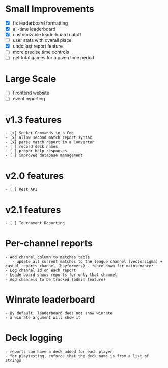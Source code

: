 # Small Improvements

- [x] fix leaderboard formatting
- [x] all-time leaderboard
- [x] customizable leaderboard cutoff
- [ ] user stats with overall place
- [x] undo last report feature
- [ ] more precise time controls
- [ ] get total games for a given time period

# Large Scale
- [ ] Frontend website
- [ ] event reporting

# v1.3 features
	- [x] Seeker Commands in a Cog
	- [x] allow second match report syntax
	- [x] parse match report in a Converter
	- [ ] record deck names
	- [ ] proper help responses
	- [ ] improved database management

# v2.0 features
	- [ ] Rest API

# v2.1 features
	- [ ] Tournament Reporting

# Per-channel reports
	- Add channel column to matches table
	   - update all current matches to the league channel (vectorsigma) + casual reports channel (bayformers) - *once down for maintenance*
	- Log channel id on each report
	- Leaderboard shows reports for only that channel
	- Add channels to be tracked (admin feature)

# Winrate leaderboard
	- By default, leaderboard does not show winrate
	- a winrate argument will show it

# Deck logging
	- reports can have a deck added for each player
	- for playtesting, enforce that the deck name is from a list of strings